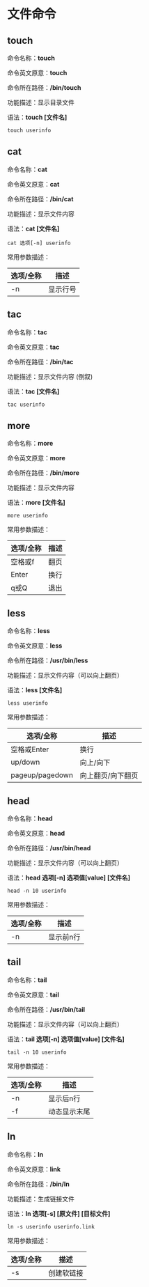# 文件命令
## touch

命令名称：**touch**

命令英文原意：**touch**

命令所在路径：**/bin/touch**

功能描述：显示目录文件

语法：**touch [文件名]**

```shell
touch userinfo
```

## cat

命令名称：**cat**

命令英文原意：**cat**

命令所在路径：**/bin/cat**

功能描述：显示文件内容

语法：**cat [文件名]**

```shell
cat 选项[-n] userinfo
```

常用参数描述：

| 选项/全称 | 描述     |
| --------- | -------- |
| -n        | 显示行号 |

## tac

命令名称：**tac**

命令英文原意：**tac**

命令所在路径：**/bin/tac**

功能描述：显示文件内容 (倒叙)

语法：**tac [文件名]**

```shell
tac userinfo
```

## more

命令名称：**more**

命令英文原意：**more**

命令所在路径：**/bin/more**

功能描述：显示文件内容

语法：**more [文件名]**

```shell
more userinfo
```

常用参数描述：

| 选项/全称 | 描述 |
| --------- | ---- |
| 空格或f   | 翻页 |
| Enter     | 换行 |
| q或Q      | 退出 |

## less

命令名称：**less**

命令英文原意：**less**

命令所在路径：**/usr/bin/less**

功能描述：显示文件内容（可以向上翻页）

语法：**less [文件名]**

```shell
less userinfo
```

常用参数描述：

| 选项/全称       | 描述              |
| --------------- | ----------------- |
| 空格或Enter     | 换行              |
| up/down         | 向上/向下         |
| pageup/pagedown | 向上翻页/向下翻页 |

## head

命令名称：**head**

命令英文原意：**head**

命令所在路径：**/usr/bin/head**

功能描述：显示文件内容（可以向上翻页）

语法：**head 选项[-n] 选项值[value] [文件名]**

```shell
head -n 10 userinfo
```

常用参数描述：

| 选项/全称 | 描述      |
| --------- | --------- |
| -n        | 显示前n行 |

## tail

命令名称：**tail**

命令英文原意：**tail**

命令所在路径：**/usr/bin/tail**

功能描述：显示文件内容（可以向上翻页）

语法：**tail 选项[-n] 选项值[value] [文件名]**

```shell
tail -n 10 userinfo
```

常用参数描述：

| 选项/全称 | 描述         |
| --------- | ------------ |
| -n        | 显示后n行    |
| -f        | 动态显示末尾 |

## ln

命令名称：**ln**

命令英文原意：**link**

命令所在路径：**/bin/ln**

功能描述：生成链接文件

语法：**ln 选项[-s] [原文件] [目标文件]**

```shell
ln -s userinfo userinfo.link
```

常用参数描述：

| 选项/全称 | 描述       |
| --------- | ---------- |
| -s        | 创建软链接 |

## 